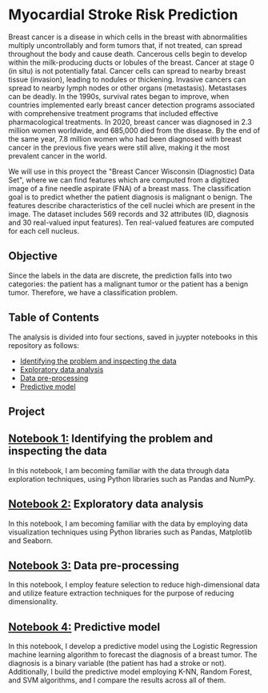 # Myocardial Stroke Risk Prediction

Breast cancer is a disease in which cells in the breast with abnormalities multiply uncontrollably and form tumors that, if not treated, can spread throughout the body and cause death. Cancerous cells begin to develop within the milk-producing ducts or lobules of the breast. Cancer at stage 0 (in situ) is not potentially fatal. Cancer cells can spread to nearby breast tissue (invasion), leading to nodules or thickening. Invasive cancers can spread to nearby lymph nodes or other organs (metastasis). Metastases can be deadly. 
In the 1990s, survival rates began to improve, when countries implemented early breast cancer detection programs associated with comprehensive treatment programs that included effective pharmacological treatments. In 2020, breast cancer was diagnosed in 2.3 million women worldwide, and 685,000 died from the disease. By the end of the same year, 7.8 million women who had been diagnosed with breast cancer in the previous five years were still alive, making it the most prevalent cancer in the world. 

We will use in this proyect the "Breast Cancer Wisconsin (Diagnostic) Data Set", where we can find features which are computed from a digitized image of a fine needle aspirate (FNA) of a breast mass. The classification goal is to predict whether the patient diagnosis is malignant o benign. The features describe characteristics of the cell nuclei which are present in the image. The dataset includes 569 records and 32 attributes (ID, diagnosis and 30 real-valued input features). Ten real-valued features are computed for each cell nucleus.

## Objective
Since the labels in the data are discrete, the prediction falls into two categories: the patient has a malignant tumor or the patient has a benign tumor. Therefore, we have a classification problem.

## Table of Contents
The analysis is divided into four sections, saved in juypter notebooks in this repository as follows:
- [Identifying the problem and inspecting the data](#identifying-the-problem-and-inspecting-the-data)
- [Exploratory data analysis](#exploratory-data-analysis)
- [Data pre-processing](#data-pre-processing)
- [Predictive model](https://github.com/mariasuarezq/Myocardial-Stroke-Risk-Prediction/blob/main/NB4%20Predictive%20model.ipynb)


## Project

## [Notebook 1:](https://github.com/mariasuarezq/Myocardial-Stroke-Risk-Prediction/blob/main/NB1%20Identifying%20the%20problem%20and%20inspecting%20the%20data.ipynb) Identifying the problem and inspecting the data
In this notebook, I am becoming familiar with the data through data exploration techniques, using Python libraries such as Pandas and NumPy.

## [Notebook 2:](https://github.com/mariasuarezq/Myocardial-Stroke-Risk-Prediction/blob/main/NB2%20Exploratory%20data%20analysis.ipynb) Exploratory data analysis
In this notebook, I am becoming familiar with the data by employing data visualization techniques using Python libraries such as Pandas, Matplotlib and Seaborn.

## [Notebook 3:](https://github.com/mariasuarezq/Myocardial-Stroke-Risk-Prediction/blob/main/NB3%20Data%20pre-processing.ipynb) Data pre-processing
In this notebook, I employ feature selection to reduce high-dimensional data and utilize feature extraction techniques for the purpose of reducing dimensionality.

## [Notebook 4:](https://github.com/mariasuarezq/Myocardial-Stroke-Risk-Prediction/blob/main/NB4%20Predictive%20model.ipynb) Predictive model
In this notebook, I develop a predictive model using the Logistic Regression machine learning algorithm to forecast the diagnosis of a breast tumor. The diagnosis is a binary variable (the patient has had a stroke or not). Additionally, I build the predictive model employing K-NN, Random Forest, and SVM algorithms, and I compare the results across all of them.
